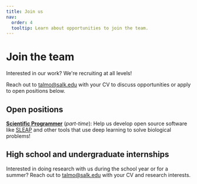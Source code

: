 ```yaml
---
title: Join us
nav:
  order: 4
  tooltip: Learn about opportunities to join the team.
---
```


# <i class="fas fa-user-plus"></i>Join the team

Interested in our work? We're recruiting at all levels!

Reach out to [talmo@salk.edu](mailto:talmo@salk.edu) with your CV to discuss opportunities or apply to open positions below.

## Open positions

[**Scientific Programmer**](https://recruiting2.ultipro.com/SAL1013SIBS/JobBoard/e9f055e1-a105-4f91-9a67-21aea61655fa/OpportunityDetail?opportunityId=e7d20f83-de48-4b65-b1ac-4d953affe7c1) (*part-time*): Help us develop open source software like [SLEAP](https://sleap.ai) and other tools that use deep learning to solve biological problems!

## High school and undergraduate internships

Interested in doing research with us during the school year or for a summer? Reach out to [talmo@salk.edu](mailto:talmo@salk.edu) with your CV and research interests.